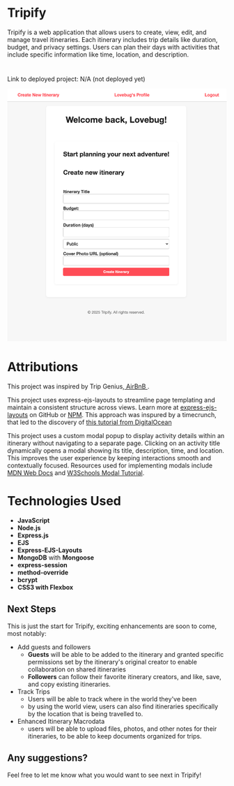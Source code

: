 # Tripify
Tripify is a web application that allows users to create, view, edit, and manage travel itineraries. Each itinerary includes trip details like duration, budget, and privacy settings. Users can plan their days with activities that include specific information like time, location, and description.
#
Link to deployed project: N/A (not deployed yet)

![Tripify Screenshot](./public/images/tripify-screenshot.png)

# Attributions
This project was inspired by Trip Genius,<a href="https://www.airbnb.com/"> AirBnB </a>.

This project uses express-ejs-layouts to streamline page templating and maintain a consistent structure across views. Learn more at <a href="https://github.com/soarez/express-ejs-layouts">express-ejs-layouts</a> on GitHub or <a href="https://www.npmjs.com/package/express-ejs-layouts">NPM</a>. This approach was inspured by a timecrunch, that led to the discovery of <a href="https://www.digitalocean.com/community/tutorials/how-to-use-ejs-to-template-your-node-application">this tutorial from DigitalOcean </a>

This project uses a custom modal popup to display activity details within an itinerary without navigating to a separate page. Clicking on an activity title dynamically opens a modal showing its title, description, time, and location. This improves the user experience by keeping interactions smooth and contextually focused. Resources used for implementing modals include <a href="https://developer.mozilla.org/en-US/docs/Web/HTML/Element/dialog">MDN Web Docs</a> and <a href="https://www.w3schools.com/howto/howto_css_modals.asp"> W3Schools Modal Tutorial</a>.

# Technologies Used
- **JavaScript**
- **Node.js**
- **Express.js**
- **EJS**
- **Express-EJS-Layouts**
- **MongoDB** with **Mongoose**
- **express-session**
- **method-override**
- **bcrypt**
- **CSS3 with Flexbox**

## Next Steps
This is just the start for Tripify, exciting enhancements are soon to come, most notably:
- Add guests and followers
    - **Guests** will be able to be added to the itinerary and granted specific permissions set by the itinerary's original creator to enable collaboration on shared itineraries
    - **Followers** can follow their favorite itinerary creators, and like, save, and copy existing itineraries.
- Track Trips
    - Users will be able to track where in the world they've been
    - by using the world view, users can also find itineraries specifically by the location that is being travelled to.
- Enhanced Itinerary Macrodata
    - users will be able to upload files, photos, and other notes for their itineraries, to be able to keep documents organized for trips.

## Any suggestions?
Feel free to let me know what you would want to see next in Tripify!
